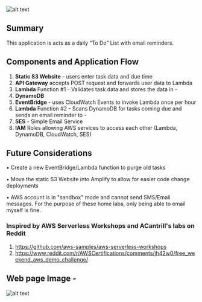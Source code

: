 ![alt text](https://i.imgur.com/WYfn9ly.png)

## <b>Summary</b>

This application is acts as a daily “To Do” List with email reminders. 


## <b>Components and Application Flow</b>
1.	<b>Static S3 Website</b> - users enter task data and due time
2.	<b>API Gateway</b> accepts POST request and forwards user data to Lambda
3.	<b>Lambda</b> Function #1 - Validates task data and stores the data in - 
4.	<b>DynamoDB</b> 
5.	<b>EventBridge</b> - uses CloudWatch Events to invoke Lambda once per hour
6.	<b>Lambda</b> Function #2 - Scans DynamoDB for tasks coming due and sends an email reminder to - 
7.	<b>SES</b> - Simple Email Service
8.	<b>IAM</b> Roles allowing AWS services to access each other (Lambda, DynamoDB, CloudWatch, SES)


## <b>Future Considerations</b>

•	Create a new EventBridge/Lambda function to purge old tasks

•	Move the static S3 Website into Amplify to allow for easier code change deployments

•	AWS account is in "sandbox" mode and cannot send SMS/Email messages. For the purpose of these home labs, only being able to email myself is fine.

### <b>Inspired</b> by AWS Serverless Workshops and ACantrill's labs on Reddit

1. https://github.com/aws-samples/aws-serverless-workshops
2. https://www.reddit.com/r/AWSCertifications/comments/jh42w0/free_weekend_aws_demo_challenge/

## Web page Image -

![alt text](https://i.imgur.com/7nKu681.png)
